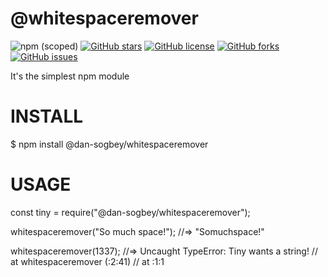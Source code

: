# @whitespaceremover

![npm (scoped)](https://img.shields.io/npm/v/@dan-sogbey/whitespaceremover)
[![GitHub stars](https://img.shields.io/github/stars/Daniel-Sogbey/whitespaceremover)](https://github.com/Daniel-Sogbey/whitespaceremover/stargazers)
[![GitHub license](https://img.shields.io/github/license/Daniel-Sogbey/whitespaceremover)](https://github.com/Daniel-Sogbey/whitespaceremover)
[![GitHub forks](https://img.shields.io/github/forks/Daniel-Sogbey/whitespaceremover)](https://github.com/Daniel-Sogbey/whitespaceremover/network)
[![GitHub issues](https://img.shields.io/github/issues/Daniel-Sogbey/whitespaceremover)](https://github.com/Daniel-Sogbey/whitespaceremover/issues)

It's the simplest npm module

<h1>INSTALL</h1>

\$ npm install @dan-sogbey/whitespaceremover

<h1>USAGE</h1>
const tiny = require("@dan-sogbey/whitespaceremover");

whitespaceremover("So much space!");
//=> "Somuchspace!"

whitespaceremover(1337);
//=> Uncaught TypeError: Tiny wants a string!
// at whitespaceremover (<anonymous>:2:41)
// at <anonymous>:1:1
